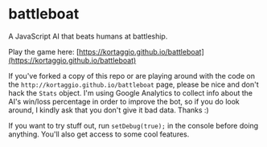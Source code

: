 battleboat
==========

A JavaScript AI that beats humans at battleship.

Play the game here: [https://kortaggio.github.io/battleboat](https://kortaggio.github.io/battleboat)

If you've forked a copy of this repo or are playing around with the code on the `http://kortaggio.github.io/battleboat` page, please be nice and don't hack the `Stats` object. I'm using Google Analytics to collect info about the AI's win/loss percentage in order to improve the bot, so if you do look around, I kindly ask that you don't give it bad data. Thanks :)

If you want to try stuff out, run `setDebug(true);` in the console before doing anything. You'll also get access to some cool features.
